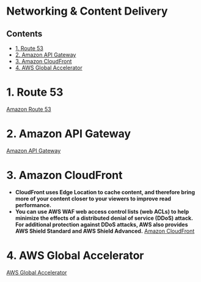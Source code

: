 # Networking & Content Delivery<!-- omit in toc -->

## Contents <!-- omit in toc -->

- [1. Route 53](#1-route-53)
- [2. Amazon API Gateway](#2-amazon-api-gateway)
- [3. Amazon CloudFront](#3-amazon-cloudfront)
- [4. AWS Global Accelerator](#4-aws-global-accelerator)

# 1. Route 53

[Amazon Route 53](Amazon%20Route%2053.md)

# 2. Amazon API Gateway

[Amazon API Gateway](Amazon%20API%20Gateway.md)

# 3. Amazon CloudFront

- **CloudFront uses Edge Location to cache content, and therefore bring more of your content closer to your viewers to improve read performance.**
- **You can use AWS WAF web access control lists (web ACLs) to help minimize the effects of a distributed denial of service (DDoS) attack. For additional protection against DDoS attacks, AWS also provides AWS Shield Standard and AWS Shield Advanced.** [Amazon CloudFront](Amazon%20CloudFront.md)

# 4. AWS Global Accelerator

[AWS Global Accelerator](AWS%20Global%20Accelerator.md)
